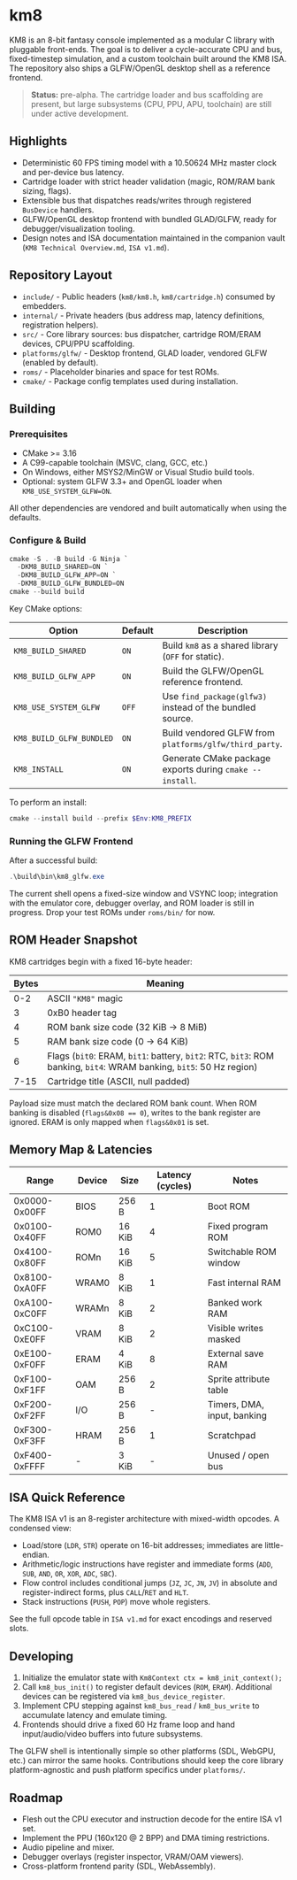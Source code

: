 # km8

KM8 is an 8-bit fantasy console implemented as a modular C library with pluggable front-ends. The goal is to deliver a cycle-accurate CPU and bus, fixed-timestep simulation, and a custom toolchain built around the KM8 ISA. The repository also ships a GLFW/OpenGL desktop shell as a reference frontend.

> **Status:** pre-alpha. The cartridge loader and bus scaffolding are present, but large subsystems (CPU, PPU, APU, toolchain) are still under active development.

## Highlights
- Deterministic 60 FPS timing model with a 10.50624 MHz master clock and per-device bus latency.
- Cartridge loader with strict header validation (magic, ROM/RAM bank sizing, flags).
- Extensible bus that dispatches reads/writes through registered `BusDevice` handlers.
- GLFW/OpenGL desktop frontend with bundled GLAD/GLFW, ready for debugger/visualization tooling.
- Design notes and ISA documentation maintained in the companion vault (`KM8 Technical Overview.md`, `ISA v1.md`).

## Repository Layout
- `include/` - Public headers (`km8/km8.h`, `km8/cartridge.h`) consumed by embedders.
- `internal/` - Private headers (bus address map, latency definitions, registration helpers).
- `src/` - Core library sources: bus dispatcher, cartridge ROM/ERAM devices, CPU/PPU scaffolding.
- `platforms/glfw/` - Desktop frontend, GLAD loader, vendored GLFW (enabled by default).
- `roms/` - Placeholder binaries and space for test ROMs.
- `cmake/` - Package config templates used during installation.

## Building

### Prerequisites
- CMake >= 3.16
- A C99-capable toolchain (MSVC, clang, GCC, etc.)
- On Windows, either MSYS2/MinGW or Visual Studio build tools.
- Optional: system GLFW 3.3+ and OpenGL loader when `KM8_USE_SYSTEM_GLFW=ON`.

All other dependencies are vendored and built automatically when using the defaults.

### Configure & Build

```powershell
cmake -S . -B build -G Ninja `
  -DKM8_BUILD_SHARED=ON `
  -DKM8_BUILD_GLFW_APP=ON `
  -DKM8_BUILD_GLFW_BUNDLED=ON
cmake --build build
```

Key CMake options:

| Option | Default | Description |
| --- | --- | --- |
| `KM8_BUILD_SHARED` | `ON` | Build `km8` as a shared library (`OFF` for static). |
| `KM8_BUILD_GLFW_APP` | `ON` | Build the GLFW/OpenGL reference frontend. |
| `KM8_USE_SYSTEM_GLFW` | `OFF` | Use `find_package(glfw3)` instead of the bundled source. |
| `KM8_BUILD_GLFW_BUNDLED` | `ON` | Build vendored GLFW from `platforms/glfw/third_party`. |
| `KM8_INSTALL` | `ON` | Generate CMake package exports during `cmake --install`. |

To perform an install:

```powershell
cmake --install build --prefix $Env:KM8_PREFIX
```

### Running the GLFW Frontend

After a successful build:

```powershell
.\build\bin\km8_glfw.exe
```

The current shell opens a fixed-size window and VSYNC loop; integration with the emulator core, debugger overlay, and ROM loader is still in progress. Drop your test ROMs under `roms/bin/` for now.

## ROM Header Snapshot

KM8 cartridges begin with a fixed 16-byte header:

| Bytes | Meaning |
| --- | --- |
| 0-2 | ASCII `"KM8"` magic |
| 3 | 0xB0 header tag |
| 4 | ROM bank size code (32 KiB -> 8 MiB) |
| 5 | RAM bank size code (0 -> 64 KiB) |
| 6 | Flags (`bit0`: ERAM, `bit1`: battery, `bit2`: RTC, `bit3`: ROM banking, `bit4`: WRAM banking, `bit5`: 50 Hz region) |
| 7-15 | Cartridge title (ASCII, null padded) |

Payload size must match the declared ROM bank count. When ROM banking is disabled (`flags&0x08 == 0`), writes to the bank register are ignored. ERAM is only mapped when `flags&0x01` is set.

## Memory Map & Latencies

| Range | Device | Size | Latency (cycles) | Notes |
| --- | --- | --- | --- | --- |
| 0x0000-0x00FF | BIOS | 256 B | 1 | Boot ROM |
| 0x0100-0x40FF | ROM0 | 16 KiB | 4 | Fixed program ROM |
| 0x4100-0x80FF | ROMn | 16 KiB | 5 | Switchable ROM window |
| 0x8100-0xA0FF | WRAM0 | 8 KiB | 1 | Fast internal RAM |
| 0xA100-0xC0FF | WRAMn | 8 KiB | 2 | Banked work RAM |
| 0xC100-0xE0FF | VRAM | 8 KiB | 2 | Visible writes masked |
| 0xE100-0xF0FF | ERAM | 4 KiB | 8 | External save RAM |
| 0xF100-0xF1FF | OAM | 256 B | 2 | Sprite attribute table |
| 0xF200-0xF2FF | I/O | 256 B | - | Timers, DMA, input, banking |
| 0xF300-0xF3FF | HRAM | 256 B | 1 | Scratchpad |
| 0xF400-0xFFFF | - | 3 KiB | - | Unused / open bus |

## ISA Quick Reference

The KM8 ISA v1 is an 8-register architecture with mixed-width opcodes. A condensed view:

- Load/store (`LDR`, `STR`) operate on 16-bit addresses; immediates are little-endian.
- Arithmetic/logic instructions have register and immediate forms (`ADD`, `SUB`, `AND`, `OR`, `XOR`, `ADC`, `SBC`).
- Flow control includes conditional jumps (`JZ`, `JC`, `JN`, `JV`) in absolute and register-indirect forms, plus `CALL`/`RET` and `HLT`.
- Stack instructions (`PUSH`, `POP`) move whole registers.

See the full opcode table in `ISA v1.md` for exact encodings and reserved slots.

## Developing

1. Initialize the emulator state with `Km8Context ctx = km8_init_context();`
2. Call `km8_bus_init()` to register default devices (`ROM`, `ERAM`). Additional devices can be registered via `km8_bus_device_register`.
3. Implement CPU stepping against `km8_bus_read` / `km8_bus_write` to accumulate latency and emulate timing.
4. Frontends should drive a fixed 60 Hz frame loop and hand input/audio/video buffers into future subsystems.

The GLFW shell is intentionally simple so other platforms (SDL, WebGPU, etc.) can mirror the same hooks. Contributions should keep the core library platform-agnostic and push platform specifics under `platforms/`.

## Roadmap
- Flesh out the CPU executor and instruction decode for the entire ISA v1 set.
- Implement the PPU (160x120 @ 2 BPP) and DMA timing restrictions.
- Audio pipeline and mixer.
- Debugger overlays (register inspector, VRAM/OAM viewers).
- Cross-platform frontend parity (SDL, WebAssembly).

